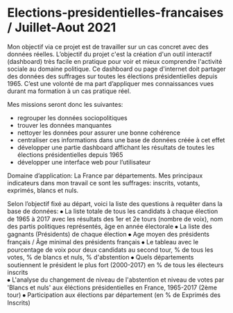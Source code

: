 # Elections-presidentielles-francaises / Juillet-Aout 2021
Mon objectif via ce projet est de travailler sur un cas concret avec des données réelles.
L’objectif du projet c'est la création d'un outil interactif (dashboard) très facile en pratique pour voir et mieux comprendre l'activité sociale au domaine politique.  Ce dashboard ou page d'internet doit partager des données des suffrages sur toutes les élections présidentielles depuis 1965. 
C’est une volonté de ma part d’appliquer mes connaissances vues durant ma formation à un cas pratique réel.

Mes missions seront donc les suivantes:
- regrouper les données sociopolitiques 
- trouver les données manquantes 
- nettoyer les données pour assurer une bonne cohérence
- centraliser ces informations dans une base de données créée à cet effet
- développer une partie dashboard affichant les résultats de toutes les élections présidentielles depuis 1965  
- développer une interface web pour l’utilisateur 

Domaine d’application: La France par départements.
Mes principaux indicateurs dans mon travail ce sont les suffrages:  inscrits,  votants,  exprimés, blancs et nuls.  

Selon l’objectif fixé au départ, voici la liste des questions à requêter dans la base de données:
⦁	La liste totale de tous les candidats à chaque élection de 1965 à 2017 avec les résultats des 1er et 2e tours (nombre de voix), nom des partis politiques représentés, âge en année électorale
⦁	La liste des gagnants (Présidents) de chaque élection
⦁	Age moyen des présidents français / Âge minimal des présidents français
⦁	Le tableau avec le pourcentage de voix pour deux candidats au second tour, % de tous les votes, % de blancs et nuls, % d'abstention
⦁	Quels départements soutiennent  le président le plus fort (2000-2017) en % de tous les électeurs inscrits  
⦁	L'analyse du changement de niveau de l'abstention et niveau de votes par 'Blancs et nuls' aux éléctions présidentielles en France, 1965-2017 (2ème tour)
⦁	Participation aux élections par département (en % de Exprimés des Inscrits)


